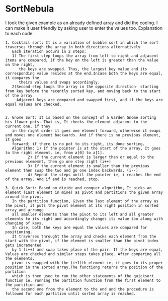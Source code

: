 # SortNebula
I took the given example as an already defined array and did the coding. I can make it user friendly by asking user to enter the values too.
Explanation to each code:

	1. Cocktail sort: It is a variation of bubble sort in which the sort traverses through the array in both directions alternatively
	   Each iteration occurs in 2 steps:
	   1) The first step loops the array from left to right and adjacent items are compared, if the key on the left is greater than the value on the right,
	      the keys are swapped. Thus, the largest key value and its corresponding value resides at the end.Incase both the keys are equal, it compares the 
	      theirs values and swaps accordingly.
	   2)Second step loops the array in the opposite direction- starting from key before the recently sorted key, and moving back to the start of the array
	     Adjacent keys are compared and swapped first, and if the keys are equal values are checked.


	2. Gnome Sort: It is based on the concept of a Garden Gnome sorting his flower pots. That is, It checks the element adjacent to the current one, if they
	   in the right order it goes one element forward, otherwise it swaps and moves one element backwards. And if there is no previous element, it goes 
	   forward; if there is no pot to its right, its done sorting.
	   Algorithm: 1) If the pointer is at the start of the array, It goes to the right element. ie, from a[0] to a[1].
		      2) If the current element is larger than or equal to the previous elememnt, then go one step right (i++)
		      3) If the current element is smaller than the previous element then swap the two and go one index backwards. (i--)
		      4) Repeat the steps until the pointer ie, i reaches the end of the array. And if end is reached, stop.

	3. Quick Sort: Based on divide and conquer algorithm, It picks an element (Last element in mine) as pivot and partitions the given array around the pivot.
	   In the partition function, Given the last element of the array as the pivot, it puts the pivot element at its right position in sorted array and arrange
	   all smaller elements than the pivot to its left and all greater elements to its right and accordingly changes its value too along with changing of keys.
	   In case, both the keys are equal the values are compared for positioning.
	   It traverses throught the array and checks each element from the start with the pivot, if the element is smaller than the pivot index gets incremented
	   by 1 (i++) and swap takes place of the pair. If the keys are equal, Values are checked and similar steps takes place. After comparing all the elements,
	   pivot is swapped with the (i+1)th element ie, it goes to its proper position in the sorted array.The functiong returns the position of the partition
	   which is then used to run the other statements of the quicksort function ie, running the partition function from the first element to the partition and 
	   the second one from the element to the end and the procedure is followed for each partition until sorted array is reached.
